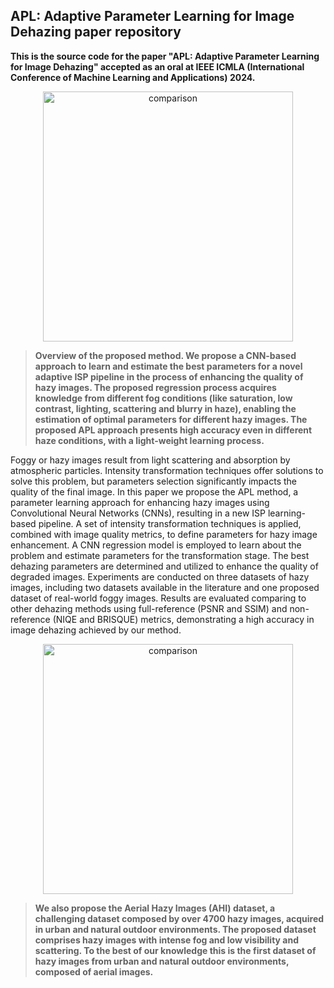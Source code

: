 ## APL: Adaptive Parameter Learning for Image Dehazing paper repository
**This is the source code for the paper "APL: Adaptive Parameter Learning for Image Dehazing" accepted as an oral at IEEE ICMLA (International Conference of Machine Learning and Applications) 2024.**


<p align="center"> 
    <img alt="comparison" width="400" src="https://github.com/user-attachments/assets/6ae3e8e7-419f-4644-a9a0-cc153edfef7e"><br>
</p>

> **Overview of the proposed method. We propose a CNN-based approach to learn and estimate the best parameters for a novel adaptive ISP pipeline in the process of enhancing the quality of hazy images. The proposed regression process acquires knowledge from different fog conditions (like saturation, low contrast, lighting, scattering and blurry in haze), enabling the estimation of optimal parameters for different hazy images. The proposed APL approach presents high accuracy even in different haze conditions, with a light-weight learning process.**

Foggy or hazy images result from light scattering and absorption by atmospheric particles. Intensity transformation techniques offer solutions to solve this problem, but parameters selection significantly impacts the quality of the final image. In this paper we propose the APL method, a parameter learning approach for enhancing hazy images using Convolutional Neural Networks (CNNs), resulting in a new ISP learning-based pipeline. A set of intensity transformation techniques is applied, combined with image quality metrics, to define parameters for hazy image enhancement. A CNN regression model is employed to learn about the problem and estimate parameters for the transformation stage. The best dehazing parameters are determined and utilized to enhance the quality of degraded images. Experiments are conducted on three datasets of hazy images, including two datasets available in the literature and one proposed dataset of real-world foggy images. Results are evaluated comparing to other dehazing methods using full-reference (PSNR and SSIM) and non-reference (NIQE and BRISQUE) metrics, demonstrating a high accuracy in image dehazing achieved by our method.

<p align="center"> 
    <img alt="comparison" width="400" src="https://github.com/user-attachments/assets/acdf3f44-5a88-4544-944a-4fefac655ead"><br>
</p>

> **We also propose the Aerial Hazy Images (AHI) dataset, a challenging dataset composed by over 4700 hazy images, acquired in urban and natural outdoor environments. The proposed dataset comprises hazy images with intense fog and low visibility and scattering. To the best of our knowledge this is the first dataset of hazy images from urban and natural outdoor environments, composed of aerial images.**


